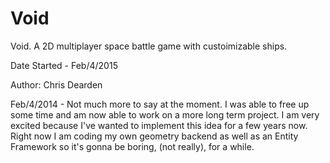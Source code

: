 # Void
Void. A 2D multiplayer space battle game with custoimizable ships.

Date Started - Feb/4/2015

Author: Chris Dearden

Feb/4/2014 - Not much more to say at the moment. I was able to free up some time and am now able to work on a more long term project. I am very excited because I've wanted to implement this idea for a few years now. Right now I am coding my own geometry backend as well as an Entity Framework so it's gonna be boring, (not really), for a while.
